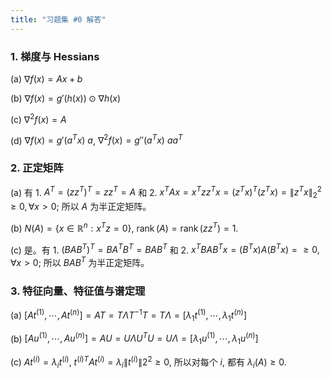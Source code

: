 ```yaml
---
title: "习题集 #0 解答"
---
```

### 1. 梯度与 Hessians

(a) $\nabla f(x) = Ax + b$

(b) $\nabla f(x) = g'(h(x)) \odot \nabla h(x)$

(c) $\nabla^2 f(x) = A$

(d) $\nabla f(x) = g'(a^Tx) \ a$, $\nabla^2 f(x) = g''(a^Tx) \ aa^T$

### 2. 正定矩阵

(a) 有 1. $A^T=(zz^T)^T=zz^T=A$ 和 2. $x^TAx=x^Tzz^Tx=(z^Tx)^T(z^Tx)=\|z^Tx\|_2^2 \ge 0, \forall x > 0$; 所以 $A$ 为半正定矩阵。 

(b) $N(A) = \{x \in \mathbb{R}^n: x^Tz=0\}$, $\operatorname{rank}(A)=\operatorname{rank}(zz^T)=1$. 

(c) 是。有 1. $(BAB^T)^T=BA^TB^T=BAB^T$ 和 2. $x^TBAB^Tx=(B^Tx)A(B^Tx)= \ge 0, \forall x > 0$; 所以 $BAB^T$ 为半正定矩阵。

### 3. 特征向量、特征值与谱定理

(a) $[At^{(1)},\cdots,At^{(n)}]=AT=T\Lambda T^{-1}T=T\Lambda = [\lambda_1t^{(1)}, \cdots, \lambda_1t^{(n)}]$

(b) $[Au^{(1)},\cdots,Au^{(n)}]=AU=U\Lambda U^TU=U\Lambda = [\lambda_1u^{(1)}, \cdots, \lambda_1u^{(n)}]$

(c) $A t^{(i)} = \lambda_i t^{(i)}$, ${t^{(i)}}^TA t^{(i)} = \lambda_i \|t^{(i)}\|2^2 \ge 0$, 所以对每个 $i$, 都有 $\lambda_i(A) \geq 0$.